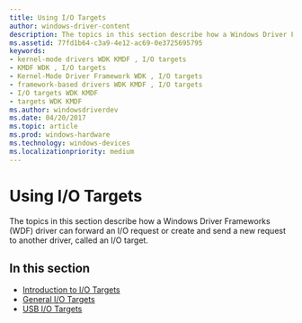 ```yaml
---
title: Using I/O Targets
author: windows-driver-content
description: The topics in this section describe how a Windows Driver Frameworks (WDF) driver can forward an I/O request or create and send a new request to another driver, called an I/O target.
ms.assetid: 77fd1b64-c3a9-4e12-ac69-0e3725695795
keywords:
- kernel-mode drivers WDK KMDF , I/O targets
- KMDF WDK , I/O targets
- Kernel-Mode Driver Framework WDK , I/O targets
- framework-based drivers WDK KMDF , I/O targets
- I/O targets WDK KMDF
- targets WDK KMDF
ms.author: windowsdriverdev
ms.date: 04/20/2017
ms.topic: article
ms.prod: windows-hardware
ms.technology: windows-devices
ms.localizationpriority: medium
---
```


# Using I/O Targets


The topics in this section describe how a Windows Driver Frameworks (WDF) driver can forward an I/O request or create and send a new request to another driver, called an I/O target.




## In this section


-   [Introduction to I/O Targets](introduction-to-i-o-targets.md)
-   [General I/O Targets](general-i-o-targets.md)
-   [USB I/O Targets](usb-i-o-targets.md)

 

 





